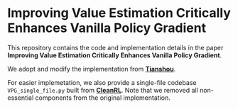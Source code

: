 # Improving Value Estimation Critically Enhances Vanilla Policy Gradient

This repository contains the code and implementation details in the paper **Improving Value Estimation Critically Enhances Vanilla Policy Gradient**.

We adopt and modify the implementation from **[Tianshou](https://github.com/thu-ml/tianshou)**.

For easier implemetation, we also provide a single-file codebase `VPG_single_file.py` built from **[CleanRL](https://github.com/vwxyzjn/cleanrl)**. Note that we removed all non-essential components from the original implementation.
